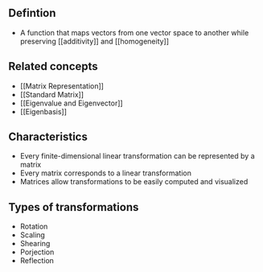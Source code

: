 ## Defintion

- A function that maps vectors from one vector space to another while preserving [[additivity]] and [[homogeneity]]

## Related concepts

- [[Matrix Representation]]
- [[Standard Matrix]]
- [[Eigenvalue and Eigenvector]]
- [[Eigenbasis]]

## Characteristics

- Every finite-dimensional linear transformation can be represented by a matrix
- Every matrix corresponds to a linear transformation
- Matrices allow transformations to be easily computed and visualized

## Types of transformations

- Rotation
- Scaling
- Shearing
- Porjection
- Reflection
